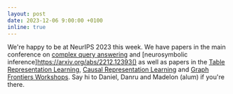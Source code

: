 ```yaml
---
layout: post
date: 2023-12-06 9:00:00 +0100
inline: true
---
```


We're happy to be at NeurIPS 2023 this week. We have papers in the main conference on [complex query answering](https://arxiv.org/abs/2301.12313) and [neurosymbolic inference]https://arxiv.org/abs/2212.12393() as well as papers in the [Table Representation Learning](https://table-representation-learning.github.io), [Causal Representation Learning](https://crl-workshop.github.io) and [Graph Frontiers Workshops](https://glfrontiers.github.io). Say hi to Daniel, Danru and Madelon (alum) if you're there.